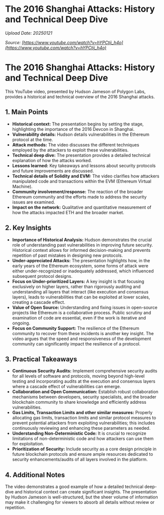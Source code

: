 # The 2016 Shanghai Attacks: History and Technical Deep Dive

*Upload Date: 20250121*

*Source: [https://www.youtube.com/watch?v=hYPCtij_h4o](https://www.youtube.com/watch?v=hYPCtij_h4o)*

# The 2016 Shanghai Attacks: History and Technical Deep Dive

This YouTube video, presented by Hudson Jameson of Polygon Labs, provides a historical and technical overview of the 2016 Shanghai attacks.

## 1. Main Points

* **Historical context:** The presentation begins by setting the stage, highlighting the importance of the 2016 Devcon in Shanghai.
* **Vulnerability details:** Hudson details vulnerabilities in the Ethereum protocol at the time.
* **Attack methods:**  The video discusses the different techniques employed by the attackers to exploit these vulnerabilities.
* **Technical deep dive:**  The presentation provides a detailed technical explanation of how the attacks worked.
* **Lessons learned:** Key takeaways and lessons about security protocols and future improvements are discussed.
* **Technical details of Solidity and EVM:** The video clarifies how attackers manipulated code and transactions within the EVM (Ethereum Virtual Machine).
* **Community involvement/response:** The reaction of the broader Ethereum community and the efforts made to address the security issues are examined.
* **Impact on the network:**  Qualitative and quantitative measurement of how the attacks impacted ETH and the broader market.

## 2. Key Insights

* **Importance of Historical Analysis:**  Hudson demonstrates the crucial role of understanding past vulnerabilities in improving future security.  Historical context allows for informed decision-making and prevents repetition of past mistakes in designing new protocols.
* **Under-appreciated Attacks:** The presentation highlights how, in the early years of the Ethereum ecosystem, some forms of attack were either under-recognized or inadequately addressed, which influenced subsequent protocol designs.
* **Focus on Under-prioritized Layers:** A key insight is that focusing exclusively on higher layers, rather than rigorously auditing and understanding all layers that interact (like execution and consensus layers), leads to vulnerabilities that can be exploited at lower scales, creating a cascade effect.
* **Value of Open Source:** Understanding and fixing issues in open-source projects like Ethereum is a collaborative process.  Public scrutiny and examination of code are essential, even if the work is iterative and ongoing.
* **Focus on Community Support:** The resilience of the Ethereum community to recover from these incidents is another key insight.  The video argues that the speed and responsiveness of the development community can significantly impact the resilience of a protocol.

## 3. Practical Takeaways

* **Continuous Security Audits:**  Implement comprehensive security audits for all levels of software and protocols, moving beyond high-level testing and incorporating audits at the execution and consensus layers where a cascade effect of vulnerabilities can emerge.
* **Collaboration and Open Communication:**  Establish robust collaboration mechanisms between developers, security specialists, and the broader blockchain community to share knowledge and efficiently address vulnerabilities.
* **Gas Limits, Transaction Limits and other similar measures:**  Properly allocating gas limits, transaction limits and similar protocol measures to prevent potential attackers from exploiting vulnerabilities; this includes continuously reviewing and enhancing these parameters as needed.
* **Understanding Non-Deterministic Code:** It is crucial to recognize limitations of non-deterministic code and how attackers can use them for exploitation.
* **Prioritization of Security:** Include security as a core design principle in future blockchain protocols and ensure ample resources dedicated to security enhancements/audits of all layers involved in the platform.

## 4. Additional Notes

The video demonstrates a good example of how a detailed technical deep-dive and historical context can create significant insights. The presentation by Hudson Jameson is well-structured, but the sheer volume of information may make it challenging for viewers to absorb all details without review or repetition.